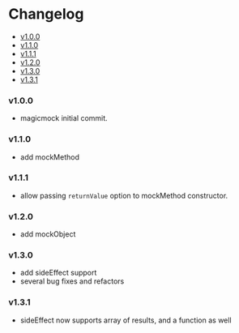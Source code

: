 <!-- START doctoc generated TOC please keep comment here to allow auto update -->
<!-- DON'T EDIT THIS SECTION, INSTEAD RE-RUN doctoc TO UPDATE -->
# Changelog

- [v1.0.0](#v100)
- [v1.1.0](#v110)
- [v1.1.1](#v111)
- [v1.2.0](#v120)
- [v1.3.0](#v130)
- [v1.3.1](#v131)

<!-- END doctoc generated TOC please keep comment here to allow auto update -->

### v1.0.0

 * magicmock initial commit.

### v1.1.0

 * add mockMethod

### v1.1.1

 * allow passing `returnValue` option to mockMethod constructor.

### v1.2.0

 * add mockObject

### v1.3.0

 * add sideEffect support
 * several bug fixes and refactors

### v1.3.1

 * sideEffect now supports array of results, and a function as well
